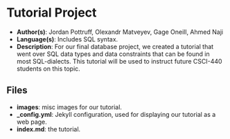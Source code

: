 # Tutorial Project
* **Author(s)**: Jordan Pottruff, Olexandr Matveyev, Gage Oneill, Ahmed Naji
* **Language(s)**: Includes SQL syntax.
* **Description**: For our final database project, we created a tutorial that went over SQL data types and data constraints that can be found in most SQL-dialects. This tutorial will be used to instruct future CSCI-440 students on this topic.
## Files
* **images**: misc images for our tutorial.
* **_config.yml**: Jekyll configuration, used for displaying our tutorial as a web page.
* **index.md**: the tutorial.
